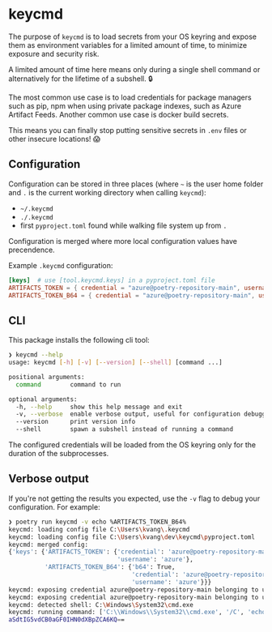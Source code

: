 # keycmd

The purpose of `keycmd` is to load secrets from your OS keyring and expose them as environment variables for a limited amount of time, to minimize exposure and security risk.

A limited amount of time here means only during a single shell command or alternatively for the lifetime of a subshell. 🔒

The most common use case is to load credentials for package managers such as pip, npm when using private package indexes, such as Azure Artifact Feeds. Another common use case is docker build secrets.

This means you can finally stop putting sensitive secrets in `.env` files or other insecure locations! 😱

## Configuration

Configuration can be stored in three places (where `~` is the user home folder and `.` is the current working directory when calling `keycmd`):

- `~/.keycmd`
- `./.keycmd`
- first `pyproject.toml` found while walking file system up from `.`

Configuration is merged where more local configuration values have precendence.

Example `.keycmd` configuration:

```toml
[keys]  # use [tool.keycmd.keys] in a pyproject.toml file
ARTIFACTS_TOKEN = { credential = "azure@poetry-repository-main", username = "azure" }
ARTIFACTS_TOKEN_B64 = { credential = "azure@poetry-repository-main", username = "azure", b64 = true }
```

## CLI

This package installs the following cli tool:

```sh
❯ keycmd --help
usage: keycmd [-h] [-v] [--version] [--shell] [command ...]

positional arguments:
  command        command to run

optional arguments:
  -h, --help     show this help message and exit
  -v, --verbose  enable verbose output, useful for configuration debugging
  --version      print version info
  --shell        spawn a subshell instead of running a command
```

The configured credentials will be loaded from the OS keyring only for the duration of the subprocesses.

## Verbose output

If you're not getting the results you expected, use the `-v` flag
to debug your configuration. For example:

```sh
❯ poetry run keycmd -v echo %ARTIFACTS_TOKEN_B64%
keycmd: loading config file C:\Users\kvang\.keycmd
keycmd: loading config file C:\Users\kvang\dev\keycmd\pyproject.toml
keycmd: merged config:
{'keys': {'ARTIFACTS_TOKEN': {'credential': 'azure@poetry-repository-main',
                              'username': 'azure'},
          'ARTIFACTS_TOKEN_B64': {'b64': True,
                                  'credential': 'azure@poetry-repository-main',
                                  'username': 'azure'}}}
keycmd: exposing credential azure@poetry-repository-main belonging to user azure as environment variable ARTIFACTS_TOKEN
keycmd: exposing credential azure@poetry-repository-main belonging to user azure as environment variable ARTIFACTS_TOKEN_B64
keycmd: detected shell: C:\Windows\System32\cmd.exe
keycmd: running command: ['C:\\Windows\\System32\\cmd.exe', '/C', 'echo', '%ARTIFACTS_TOKEN_B64%']
aSdtIG5vdCB0aGF0IHN0dXBpZCA6KQ==
```
